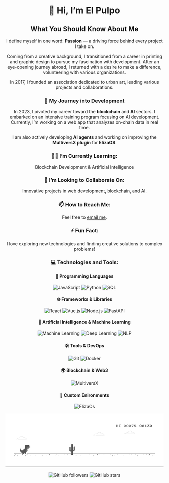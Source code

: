 <div align="center">

# 👋 Hi, I’m **El Pulpo**

## What You Should Know About Me

I define myself in one word: **Passion** — a driving force behind every project I take on.

Coming from a creative background, I transitioned from a career in printing and graphic design to pursue my fascination with development. After an eye-opening journey abroad, I returned with a desire to make a difference, volunteering with various organizations.

In 2017, I founded an association dedicated to urban art, leading various projects and collaborations.

### 🚀 My Journey into Development

In 2023, I pivoted my career toward the **blockchain** and **AI** sectors. I embarked on an intensive training program focusing on AI development. Currently, I’m working on a web app that analyzes on-chain data in real time.  

I am also actively developing **AI agents** and working on improving the **MultiversX plugin** for **ElizaOS**.

### 👨‍💻 I’m Currently Learning:
Blockchain Development & Artificial Intelligence

### 🤝 I’m Looking to Collaborate On:
Innovative projects in web development, blockchain, and AI.

### 📫 How to Reach Me:
Feel free to [email me](mailto:contact@elpulpo.xyz).

### ⚡ Fun Fact:
I love exploring new technologies and finding creative solutions to complex problems!

### 💻 Technologies and Tools:

#### 🧠 Programming Languages

![JavaScript](https://img.shields.io/badge/JavaScript-%23323330.svg?style=for-the-badge&logo=javascript&logoColor=%23F7DF1E)
![Python](https://img.shields.io/badge/Python-%233776AB.svg?style=for-the-badge&logo=python&logoColor=white)
![SQL](https://img.shields.io/badge/SQL-%2300f.svg?style=for-the-badge&logo=postgresql&logoColor=white)

#### 🌐 Frameworks & Libraries

![React](https://img.shields.io/badge/React-%2361DAFB.svg?style=for-the-badge&logo=react&logoColor=white)
![Vue.js](https://img.shields.io/badge/Vue.js-%234FC08D.svg?style=for-the-badge&logo=vue.js&logoColor=white)
![Node.js](https://img.shields.io/badge/Node.js-%236DA55F.svg?style=for-the-badge&logo=node.js&logoColor=white)
![FastAPI](https://img.shields.io/badge/FastAPI-%2300C853.svg?style=for-the-badge&logo=fastapi&logoColor=white)

#### 🤖 Artificial Intelligence & Machine Learning

![Machine Learning](https://img.shields.io/badge/Machine_Learning-%2300C853.svg?style=for-the-badge&logo=sklearn&logoColor=white)
![Deep Learning](https://img.shields.io/badge/Deep_Learning-%23E34F26.svg?style=for-the-badge&logo=tensorflow&logoColor=white)
![NLP](https://img.shields.io/badge/NLP-%2336b9ff.svg?style=for-the-badge&logo=spacy&logoColor=white)

#### 🛠️ Tools & DevOps

![Git](https://img.shields.io/badge/Git-%23F05033.svg?style=for-the-badge&logo=git&logoColor=white)
![Docker](https://img.shields.io/badge/Docker-%232496ED.svg?style=for-the-badge&logo=docker&logoColor=white)

#### 🌍 Blockchain & Web3

![MultiversX](https://img.shields.io/badge/multiversx-white?style=for-the-badge&logo=nutanix&color=3066FF)

#### 🧪 Custom Enironments

![ElizaOs](https://img.shields.io/badge/ElizaOs-green?style=for-the-badge&logo=educative)

![A little fun with Dino](dino.gif)

![GitHub followers](https://img.shields.io/github/followers/elpulpo0?style=social)
![GitHub stars](https://img.shields.io/github/stars/elpulpo0?style=social)

</div>

<!-- WALLET-LINKING-BEGIN
{
  "lastUpdated": "2025-05-30T20:18:33.709Z",
  "wallets": [
    {
      "chain": "solana",
      "address": "6nWZCmPTTxDDdFdrk1x6T7Ric54bppsud4VdjM8ToXps"
    }
  ]
}
WALLET-LINKING-END -->
